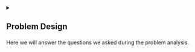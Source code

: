 <details>
<summary>
<h2>

Problem Design
</h2>

Here we will answer the questions we asked during the problem analysis.
</summary>
<p>

The purpose of this workshop is to create an NFT auction and get bidders to race to get the highest bid with a limited amount of time.

Let's breakdown some questions we need to answer before we can design the DAPP.

<ol>

<li>

<details>
<summary>
<h3>

Which programming language will we use to create our DAPP ?
</h3>

[Reach](https://docs.reach.sh/#reach-top) is a domain specific language for building decentralized applications. The [Reach Module](https://docs.reach.sh/rsh/module/) is a `.rsh` file that contains the DAPP that can run on multiple blockchain platforms.
</summary>

<ol>
<li>
<details>
<summary>
<h5>

[Reach Module](https://docs.reach.sh/rsh/module/)
</h5>

The [Reach Module](https://docs.reach.sh/rsh/module/) must begin with a `version type` as it's first line and stored in a `index.rsh` file.
</summary>
<p>

> index.rsh

```javascript
'reach 0.1';
```

> [Reach Syntax](https://docs.reach.sh/model/#ref-model-syntax) is written in **JavaScript** syntax .
</p>
</details>

</li>

<li>
<details>
<summary>
<h5>

[Reach App](https://docs.reach.sh/rsh/module/#ref-programs-module-exprs).
</h5>

The [Reach App](https://docs.reach.sh/rsh/module/#ref-programs-module-exprs) specifies the DAPP in it's entirety. It is the body of the DAPP.
</summary>
<p>

Reach uses [Module-level Identifiers](https://docs.reach.sh/rsh/module/#ref-programs-export) such as [export](https://docs.reach.sh/rsh/module/#ref-programs-export) to identify the module to be compiled.

> index.rsh

```javascript
export const main = Reach.App(() => {
    //DAPP body.
})
```

> All the functions we want to perform will go into the `main` function.
</p>
</details>

</li>

<li>
<details>
<summary>
<h5>

[Reach Participant](https://docs.reach.sh/rsh/module/#ref-programs-module-exprs).
</h5>

A [Participant](https://docs.reach.sh/model/#term_participant) is a logical actor who takes part in a DAPP and is associated with an address on the consensus network. A Reach participant is capable of persistently storing data on the local state. 
</summary>
<p>

> index.rsh

```javascript
export const main = Reach.App(() => {
    //DAPP body.
    const Auctioneer = Participant('Auctioneer', {
        //Auctioneer body
    });
})
```

> All the functions that will be necessary for the `auctioneer` to perform will be put inside the `Auctioneer body`.
</p>
</details>

</li>

<li>
<details>
<summary>
<h5>

[Reach API](https://docs.reach.sh/rsh/appinit/#rsh_API).
</h5>

A [Reach API](https://docs.reach.sh/rsh/appinit/#rsh_API) is group of [Reach Participant](https://docs.reach.sh/rsh/module/#ref-programs-module-exprs) who are racing to achieve the same goal in a DAPP.
</summary>
<p>

> index.rsh

```javascript
export const main = Reach.App(() => {
    //DAPP body.
    const Bidder = API('Bidder', {
        //Bidder interface.
    });
})
```
> A main difference between a  `Reach Participant` and a `Reach API` is that a `Reach API` can be called from the actors` frontend.

> All the functions that will be necessary for the `bidder` to perform will be put inside the `Bidder Interface`.
</p>
</details>

</li>

</ol>

</details>

</li>

<li>

<details>
<summary>
<h3>

Which data types will we use in our DAPP to hold information ?
</h3>

We can use reach [Types](https://docs.reach.sh/rsh/compute/#ref-programs-types) as guidance to choose which types we can use to represent our data.
</summary>

If we go back to our [problem analysis](/1.ProblemAnalysis.md), we can take a look at our expected input and our expected output and try to convert all that information to [Reach Types.](https://docs.reach.sh/rsh/compute/#ref-programs-types)
<ol>
<li>
<details>
<summary>
<h4>

<a href="#expected-output">

[Output](#ExpectedOutput)
</a>
</h4>

The [Reach Module](https://docs.reach.sh/rsh/module/) must begin with a `version type` as it's first line and stored in a `index.rsh` file.
</summary>
<p>

> index.rsh

```javascript
'reach 0.1';
```

> [Reach Syntax](https://docs.reach.sh/model/#ref-model-syntax) is written in **JavaScript** syntax .
</p>
</details>

</li>

<li>
<details>
<summary>
<h5>

[Reach App](https://docs.reach.sh/rsh/module/#ref-programs-module-exprs).
</h5>

The [Reach App](https://docs.reach.sh/rsh/module/#ref-programs-module-exprs) specifies the DAPP in it's entirety. It is the body of the DAPP.
</summary>
<p>

Reach uses [Module-level Identifiers](https://docs.reach.sh/rsh/module/#ref-programs-export) such as [export](https://docs.reach.sh/rsh/module/#ref-programs-export) to identify the module to be compiled.

> index.rsh

```javascript
export const main = Reach.App(() => {
    //DAPP body.
})
```

> All the functions we want to perform will go into the `main` function.
</p>
</details>

</li>

<li>
<details>
<summary>
<h5>

[Reach Participant](https://docs.reach.sh/rsh/module/#ref-programs-module-exprs).
</h5>

A [Participant](https://docs.reach.sh/model/#term_participant) is a logical actor who takes part in a DAPP and is associated with an address on the consensus network. A Reach participant is capable of persistently storing data on the local state. 
</summary>
<p>

> index.rsh

```javascript
export const main = Reach.App(() => {
    //DAPP body.
    const Auctioneer = Participant('Auctioneer', {
        //Auctioneer body
    });
})
```

> All the functions that will be necessary for the `auctioneer` to perform will be put inside the `Auctioneer body`.
</p>
</details>

</li>

<li>
<details>
<summary>
<h5>

[Reach API](https://docs.reach.sh/rsh/appinit/#rsh_API).
</h5>

A [Reach API](https://docs.reach.sh/rsh/appinit/#rsh_API) is group of [Reach Participant](https://docs.reach.sh/rsh/module/#ref-programs-module-exprs) who are racing to achieve the same goal in a DAPP.
</summary>
<p>

> index.rsh

```javascript
export const main = Reach.App(() => {
    //DAPP body.
    const Bidder = API('Bidder', {
        //Bidder interface.
    });
})
```
> A main difference between a  `Reach Participant` and a `Reach API` is that a `Reach API` can be called from the actors` frontend.

> All the functions that will be necessary for the `bidder` to perform will be put inside the `Bidder Interface`.
</p>
</details>

</li>

</ol>

</details>

</li>

</ol>

</p>
</details>